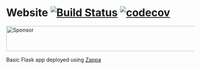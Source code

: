 # Website [![Build Status](https://travis-ci.org/scottx611x/Website.svg?branch=master)](https://travis-ci.org/scottx611x/Website) [![codecov](https://codecov.io/gh/scottx611x/Website/branch/master/graph/badge.svg)](https://codecov.io/gh/scottx611x/Website)
<a target='_blank' rel='nofollow' href='https://app.codesponsor.io/link/gyj4KVn6fRKmyQv9inh3CFeR/scottx611x/Website'>
  <img alt='Sponsor' width='888' height='68' src='https://app.codesponsor.io/embed/gyj4KVn6fRKmyQv9inh3CFeR/scottx611x/Website.svg' />
</a>

Basic Flask app deployed using [Zappa](https://github.com/Miserlou/Zappa)
 
